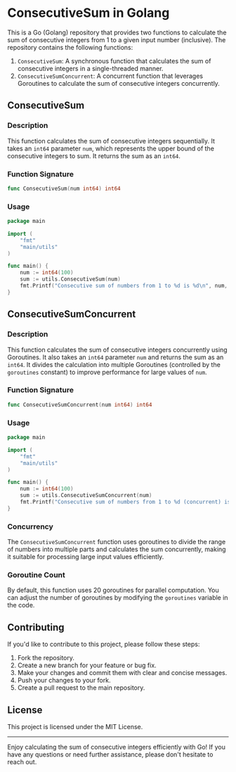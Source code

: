 # ConsecutiveSum in Golang

This is a Go (Golang) repository that provides two functions to calculate the sum of consecutive integers from 1 to a given input number (inclusive). The repository contains the following functions:

1. `ConsecutiveSum`: A synchronous function that calculates the sum of consecutive integers in a single-threaded manner.
2. `ConsecutiveSumConcurrent`: A concurrent function that leverages Goroutines to calculate the sum of consecutive integers concurrently.

## ConsecutiveSum

### Description

This function calculates the sum of consecutive integers sequentially. It takes an `int64` parameter `num`, which represents the upper bound of the consecutive integers to sum. It returns the sum as an `int64`.

### Function Signature

```go
func ConsecutiveSum(num int64) int64
```

### Usage

```go
package main

import (
	"fmt"
	"main/utils"
)

func main() {
	num := int64(100)
	sum := utils.ConsecutiveSum(num)
	fmt.Printf("Consecutive sum of numbers from 1 to %d is %d\n", num, sum)
}
```

## ConsecutiveSumConcurrent

### Description

This function calculates the sum of consecutive integers concurrently using Goroutines. It also takes an `int64` parameter `num` and returns the sum as an `int64`. It divides the calculation into multiple Goroutines (controlled by the `goroutines` constant) to improve performance for large values of `num`.


### Function Signature

```go
func ConsecutiveSumConcurrent(num int64) int64
```

### Usage

```go
package main

import (
	"fmt"
	"main/utils"
)

func main() {
	num := int64(100)
	sum := utils.ConsecutiveSumConcurrent(num)
	fmt.Printf("Consecutive sum of numbers from 1 to %d (concurrent) is %d\n", num, sum)
}
```

### Concurrency

The `ConsecutiveSumConcurrent` function uses goroutines to divide the range of numbers into multiple parts and calculates the sum concurrently, making it suitable for processing large input values efficiently.

### Goroutine Count

By default, this function uses 20 goroutines for parallel computation. You can adjust the number of goroutines by modifying the `goroutines` variable in the code.

## Contributing

If you'd like to contribute to this project, please follow these steps:

1. Fork the repository.
2. Create a new branch for your feature or bug fix.
3. Make your changes and commit them with clear and concise messages.
4. Push your changes to your fork.
5. Create a pull request to the main repository.

## License

This project is licensed under the MIT License.

---

Enjoy calculating the sum of consecutive integers efficiently with Go! If you have any questions or need further assistance, please don't hesitate to reach out.






